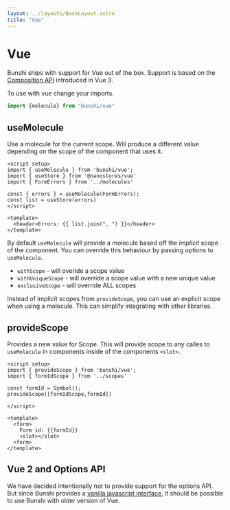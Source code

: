 ```yaml
---
layout: ../layouts/BaseLayout.astro
title: "Vue"
---
```


# Vue

Bunshi ships with support for Vue out of the box. Support is based on the [Composition API](https://vuejs.org/guide/extras/composition-api-faq.html) introduced in Vue 3.

To use with vue change your imports.

```js
import {molecule} from "bunshi/vue"
```

## useMolecule

Use a molecule for the current scope. Will produce a different value depending on the scope of the component that uses it.

```vue
<script setup>
import { useMolecule } from 'bunshi/vue';
import { useStore } from '@nanostores/vue'
import { FormErrors } from '../molecules'

const { errors } = useMolecule(FormErrors);
const list = useStore(errors)
</script>

<template>
  <header>Errors: {{ list.join(", ") }}</header>
</template>
```

By default `useMolecule` will provide a molecule based off the _implicit_ scope of the component. You can override this behaviour by passing options to `useMolecule`.

- `withScope` - will overide a scope value
- `withUniqueScope` - will override a scope value with a new unique value 
- `exclusiveScope` - will override ALL scopes

Instead of implicit scopes from `provideScope`, you can use an explicit scope when using a molecule. This can simplify integrating with other libraries.

## provideScope

Provides a new value for Scope. This will provide scope to any calles to `useMolecule` in components inside of the components `<slot>`.

```vue
<script setup>
import { provideScope } from 'bunshi/vue';
import { formIdScope } from '../scopes'

const formId = Symbol();
provideScope([formIdScope,formId])

</script>

<template>
  <form>
    Form id: {{formId}}
    <slot></slot>
  <form>
</template>
```


## Vue 2 and Options API

We have decided intentionally not to provide support for the options API. But since Bunshi provides a [vanilla javascript interface](/vanilla), it should be possible to use Bunshi with older version of Vue.